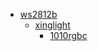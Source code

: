 * [ws2812b](/ws2812b)
  * [xinglight](/ws2812b/xinglight)
    * [1010rgbc](/ws2812b/xinglight/1010rgbc)
